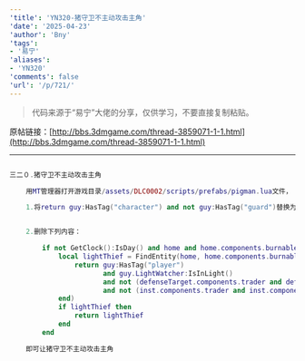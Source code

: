```yaml
---
'title': 'YN320-猪守卫不主动攻击主角'
'date': '2025-04-23'
'author': 'Bny'
'tags':
- '易宁'
'aliases':
- 'YN320'
'comments': false
'url': '/p/721/'
---
```


> 代码来源于“易宁”大佬的分享，仅供学习，不要直接复制粘贴。

原帖链接：[http://bbs.3dmgame.com/thread-3859071-1-1.html](http://bbs.3dmgame.com/thread-3859071-1-1.html)

---

```lua  

三二０.猪守卫不主动攻击主角

	用MT管理器打开游戏目录/assets/DLC0002/scripts/prefabs/pigman.lua文件，

	1.将return guy:HasTag("character") and not guy:HasTag("guard")替换为return guy:HasTag("character") and not guy:HasTag("guard") and not guy:HasTag("player")


	2.删除下列内容：

		if not GetClock():IsDay() and home and home.components.burnable and home.components.burnable:IsBurning() then
			local lightThief = FindEntity(home, home.components.burnable:GetLargestLightRadius(), function(guy)
				return guy:HasTag("player")
					   and guy.LightWatcher:IsInLight()
					   and not (defenseTarget.components.trader and defenseTarget.components.trader:IsTryingToTradeWithMe(guy) ) 
					   and not (inst.components.trader and inst.components.trader:IsTryingToTradeWithMe(guy) ) 
			end)
			if lightThief then
				return lightThief
			end
		end

	即可让猪守卫不主动攻击主角

```  

